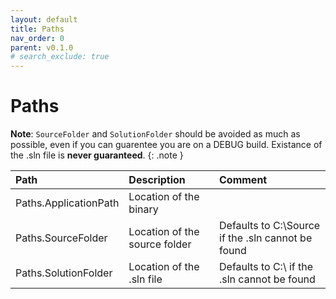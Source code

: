 ```yaml
---
layout: default
title: Paths
nav_order: 0
parent: v0.1.0
# search_exclude: true
---
```


# Paths

**Note**: ```SourceFolder``` and ```SolutionFolder``` should be avoided as much as possible, even if you can guarentee you are on a DEBUG build. Existance of the .sln file is **never guaranteed**. 
{: .note }

| Path | Description | Comment | 
|:-----|:------------|:--------|
| Paths.ApplicationPath | Location of the binary | |
| Paths.SourceFolder | Location of the source folder| Defaults to C:\Source if the .sln cannot be found |
| Paths.SolutionFolder | Location of the .sln file | Defaults to C:\ if the .sln cannot be found |
